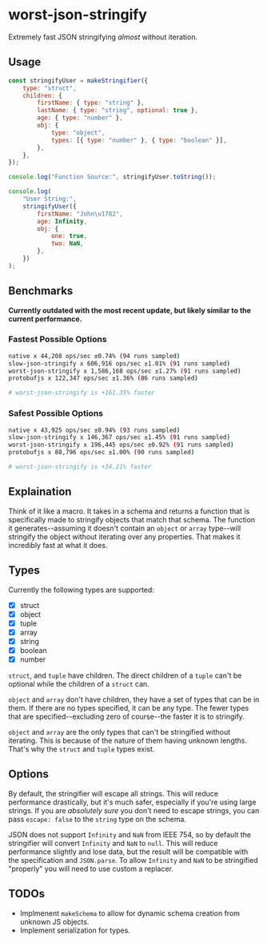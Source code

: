 # worst-json-stringify

Extremely fast JSON stringifying *almost* without iteration.

## Usage

```js
const stringifyUser = makeStringifier({
	type: "struct",
	children: {
		firstName: { type: "string" },
		lastName: { type: "string", optional: true },
		age: { type: "number" },
		obj: {
			type: "object",
			types: [{ type: "number" }, { type: "boolean" }],
		},
	},
});

console.log("Function Source:", stringifyUser.toString());

console.log(
	"User String:",
	stringifyUser({
		firstName: "John\u1782",
		age: Infinity,
		obj: {
			one: true,
			two: NaN,
		},
	})
);
```

## Benchmarks

**Currently outdated with the most recent update, but likely similar to the current performance.**

### Fastest Possible Options

```bash
native x 44,208 ops/sec ±0.74% (94 runs sampled)
slow-json-stringify x 606,916 ops/sec ±1.01% (91 runs sampled)
worst-json-stringify x 1,586,168 ops/sec ±1.27% (91 runs sampled)
protobufjs x 122,347 ops/sec ±1.36% (86 runs sampled)

# worst-json-stringify is +161.35% faster
```

### Safest Possible Options

```bash
native x 43,925 ops/sec ±0.94% (93 runs sampled)
slow-json-stringify x 146,367 ops/sec ±1.45% (91 runs sampled)
worst-json-stringify x 196,445 ops/sec ±0.92% (91 runs sampled)
protobufjs x 88,796 ops/sec ±1.00% (90 runs sampled)

# worst-json-stringify is +34.21% faster
```

## Explaination

Think of it like a macro. It takes in a schema and returns a function that is specifically made to stringify objects that match that schema. The function it generates--assuming it doesn't contain an `object` or `array` type--will stringify the object without iterating over any properties. That makes it incredibly fast at what it does.

## Types

Currently the following types are supported:

- [x] struct
- [x] object
- [x] tuple
- [x] array
- [x] string
- [x] boolean
- [x] number

`struct`, and `tuple` have children. The direct children of a `tuple` can't be optional while the children of a `struct` can.

`object` and `array` don't have children, they have a set of types that can be in them. If there are no types specified, it can be any type. The fewer types that are specified--excluding zero of course--the faster it is to stringify.

`object` and `array` are the only types that can't be stringified without iterating. This is because of the nature of them having unknown lengths. That's why the `struct` and `tuple` types exist.

## Options

By default, the stringifier will escape all strings. This will reduce performance drastically, but it's much safer, especially if you're using large strings. If you are *absolutely sure* you don't need to escape strings, you can pass `escape: false` to the `string` type on the schema.

JSON does not support `Infinity` and `NaN` from IEEE 754, so by default the stringifier will convert `Infinity` and `NaN` to `null`. This will reduce performance slightly and lose data, but the result will be compatible with the specification and `JSON.parse`. To allow `Infinity` and `NaN` to be stringified "properly" you will need to use custom a replacer.

## TODOs

- Implmenent `makeSchema` to allow for dynamic schema creation from unknown JS objects.
- Implement serialization for types.
